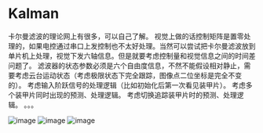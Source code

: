 # Kalman
卡尔曼滤波的理论网上有很多，可以自己了解。
视觉上做的话控制矩阵是置零处理的，如果电控通过串口上发控制也不太好处理。当然可以尝试把卡尔曼滤波放到单片机上处理，视觉下发六轴信息。但是就要考虑控制量和视觉信息之间的时间差问题了。
滤波器的状态参数必须是六个自由度信息，不然不能假设相对静止，需要考虑云台运动状态（考虑极限状态下完全跟踪，图像点二位坐标是完全不变的）。
考虑输入阶跃信号的处理逻辑（比如初始化后第一次看见装甲片）。
考虑多个装甲片同时出现的预测、处理逻辑。
考虑切换追踪装甲片时的预测、处理逻辑。
。。。

![image](https://github.com/yyh2503/kalman/blob/master/example/1.gif)
![image](https://github.com/yyh2503/kalman/blob/master/example/2.gif)
![image](https://github.com/yyh2503/kalman/blob/master/example/3.gif)
